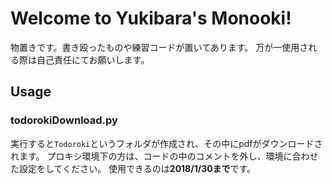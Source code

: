 # Welcome to Yukibara's Monooki!
物置きです。書き殴ったものや練習コードが置いてあります。
万が一使用される際は自己責任にてお願いします。

## Usage
### todorokiDownload.py
実行すると`Todoroki`というフォルダが作成され、その中にpdfがダウンロードされます。
プロキシ環境下の方は、コードの中のコメントを外し、環境に合わせた設定をしてください。
使用できるのは**2018/1/30まで**です。